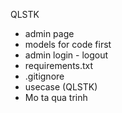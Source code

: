 QLSTK

- admin page
- models for code first
- admin login - logout
- requirements.txt
- .gitignore
- usecase (QLSTK)
- Mo ta qua trinh
